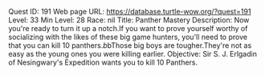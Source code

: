 Quest ID: 191
Web page URL: https://database.turtle-wow.org/?quest=191
Level: 33
Min Level: 28
Race: nil
Title: Panther Mastery
Description: Now you're ready to turn it up a notch.If you want to prove yourself worthy of socializing with the likes of these big game hunters, you'll need to prove that you can kill 10 panthers.$b$bThose big boys are tougher.They're not as easy as the young ones you were killing earlier.
Objective: Sir S. J. Erlgadin of Nesingwary's Expedition wants you to kill 10 Panthers.

